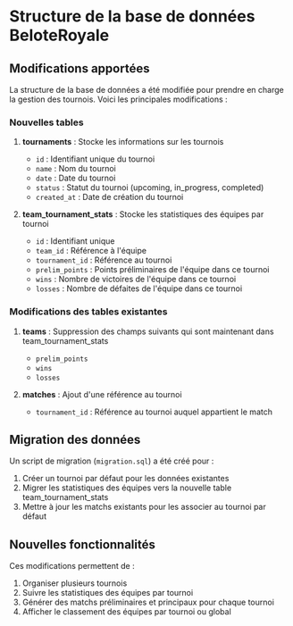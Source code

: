 # Structure de la base de données BeloteRoyale

## Modifications apportées

La structure de la base de données a été modifiée pour prendre en charge la gestion des tournois. Voici les principales modifications :

### Nouvelles tables

1. **tournaments** : Stocke les informations sur les tournois
   - `id` : Identifiant unique du tournoi
   - `name` : Nom du tournoi
   - `date` : Date du tournoi
   - `status` : Statut du tournoi (upcoming, in_progress, completed)
   - `created_at` : Date de création du tournoi

2. **team_tournament_stats** : Stocke les statistiques des équipes par tournoi
   - `id` : Identifiant unique
   - `team_id` : Référence à l'équipe
   - `tournament_id` : Référence au tournoi
   - `prelim_points` : Points préliminaires de l'équipe dans ce tournoi
   - `wins` : Nombre de victoires de l'équipe dans ce tournoi
   - `losses` : Nombre de défaites de l'équipe dans ce tournoi

### Modifications des tables existantes

1. **teams** : Suppression des champs suivants qui sont maintenant dans team_tournament_stats
   - `prelim_points`
   - `wins`
   - `losses`

2. **matches** : Ajout d'une référence au tournoi
   - `tournament_id` : Référence au tournoi auquel appartient le match

## Migration des données

Un script de migration (`migration.sql`) a été créé pour :

1. Créer un tournoi par défaut pour les données existantes
2. Migrer les statistiques des équipes vers la nouvelle table team_tournament_stats
3. Mettre à jour les matchs existants pour les associer au tournoi par défaut

## Nouvelles fonctionnalités

Ces modifications permettent de :

1. Organiser plusieurs tournois
2. Suivre les statistiques des équipes par tournoi
3. Générer des matchs préliminaires et principaux pour chaque tournoi
4. Afficher le classement des équipes par tournoi ou global
